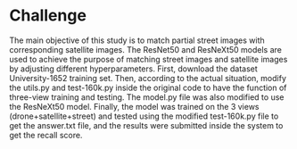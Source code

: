 # Challenge
The main objective of this study is to match partial street images with corresponding satellite images. The ResNet50 and ResNeXt50 models are used to achieve the purpose of matching street images and satellite images by adjusting different hyperparameters.
First, download the dataset University-1652 training set. Then, according to the actual situation, modify the utils.py and test-160k.py inside the original code to have the function of three-view training and testing. The model.py file was also modified to use the ResNeXt50 model. Finally, the model was trained on the 3 views (drone+satellite+street) and tested using the modified test-160k.py file to get the answer.txt file, and the results were submitted inside the system to get the recall score.
